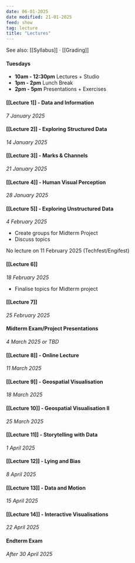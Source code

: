 ```yaml
---
date: 06-01-2025
date modified: 21-01-2025
feed: show
tag: lecture
title: "Lectures"
---
```


See also: [[Syllabus]] · [[Grading]]

#### Tuesdays
- **10am - 12:30pm** Lectures + Studio
- **1pm - 2pm** Lunch Break
- **2pm - 5pm** Presentations + Exercises
#### [[Lecture 1]] - Data and Information
*7 January 2025*

#### [[Lecture 2]] - Exploring Structured Data
*14 January 2025*

#### [[Lecture 3]] - Marks & Channels
*21 January 2025*

#### [[Lecture 4]] - Human Visual Perception
*28 January 2025*

#### [[Lecture 5]] - Exploring Unstructured Data
*4 February 2025*
- Create groups for Midterm Project
- Discuss topics

No lecture on 11 February 2025 (Techfest/Engifest)

#### [[Lecture 6]]
*18 February 2025*
- Finalise topics for Midterm project
#### [[Lecture 7]]
*25 February 2025*

#### Midterm Exam/Project Presentations
*4 March 2025 or TBD*

#### [[Lecture 8]] - Online Lecture
*11 March 2025*

#### [[Lecture 9]] - Geospatial Visualisation
*18 March 2025*

#### [[Lecture 10]] - Geospatial Visualisation II
*25 March 2025*

#### [[Lecture 11]] - Storytelling with Data
*1 April 2025*

#### [[Lecture 12]] - Lying and Bias
*8 April 2025*

#### [[Lecture 13]] - Data and Motion
*15 April 2025*

#### [[Lecture 14]] - Interactive Visualisations
*22 April 2025*

#### Endterm Exam
*After 30 April 2025*